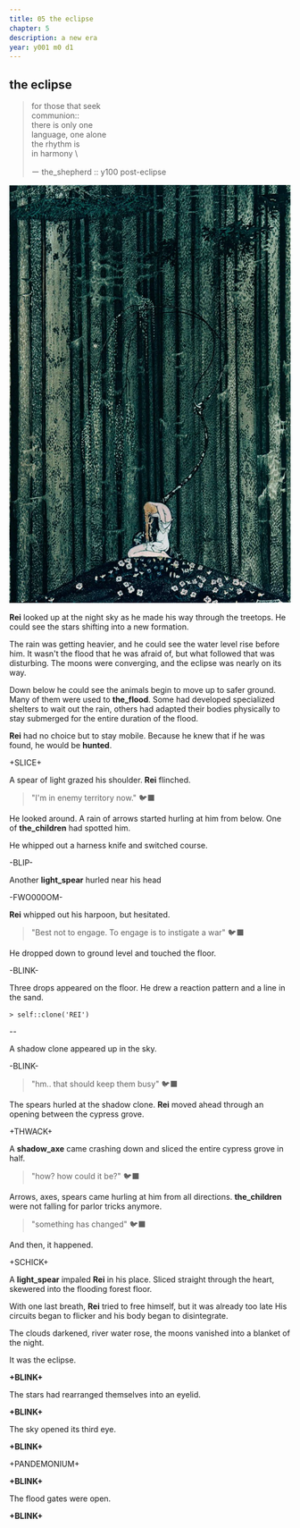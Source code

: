 ```yaml
---
title: 05 the eclipse
chapter: 5  
description: a new era
year: y001 m0 d1 
---
```


## the eclipse

> for those that seek \
> communion:: \
> there is only one \
> language, one alone \
> the rhythm is \
> in harmony \
> 
> ー the_shepherd :: y100 post-eclipse

![forest](./kay.png)

**Rei** looked up at the night sky as he made his way through the treetops. He could see the stars shifting into a new formation. 

The rain was getting heavier, and he could see the water level rise before him. It wasn't the flood that he was afraid of, but what followed that was disturbing. The moons were converging, and the eclipse was nearly on its way. 

Down below he could see the animals begin to move up to safer ground. Many of them were used to **the_flood**. Some had developed specialized shelters to wait out the rain, others had adapted their bodies physically to stay submerged for the entire duration of the flood.

**Rei** had no choice but to stay mobile. Because he knew that if he was found, he would be **hunted**. 

+SLICE+

A spear of light grazed his shoulder. **Rei** flinched.

> "I'm in enemy territory now." 🐦‍⬛

He looked around. A rain of arrows started hurling at him from below. One of **the_children** had spotted him.

He whipped out a harness knife and switched course.

-BLIP-

Another **light_spear** hurled near his head

-FWO000OM-

**Rei** whipped out his harpoon, but hesitated.

> "Best not to engage. To engage is to instigate a war" 🐦‍⬛

He dropped down to ground level and touched the floor.

-BLINK-

Three drops appeared on the floor. He drew a reaction pattern and a line in the sand.

```
> self::clone('REI')
```

--

A shadow clone appeared up in the sky. 

-BLINK-

> "hm.. that should keep them busy" 🐦‍⬛

The spears hurled at the shadow clone. **Rei** moved ahead through an opening between the cypress grove.

+THWACK+

A **shadow_axe** came crashing down and sliced the entire cypress grove in half.

> "how? how could it be?" 🐦‍⬛

Arrows, axes, spears came hurling at him from all directions. **the_children** were not falling for parlor tricks anymore.

> "something has changed" 🐦‍⬛

And then, it happened.

+SCHICK+

A **light_spear** impaled **Rei** in his place. Sliced straight through the heart, skewered into the flooding forest floor.

With one last breath, **Rei** tried to free himself, but it was already too late His circuits began to flicker and his body began to disintegrate.

The clouds darkened, river water rose, the moons vanished into a blanket of the night.

It was the eclipse. 

**+BLINK+**

The stars had rearranged themselves into an eyelid.

**+BLINK+**

The sky opened its third eye.

**+BLINK+**

+PANDEMONIUM+

**+BLINK+**

The flood gates were open.

**+BLINK+**